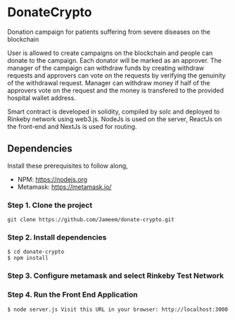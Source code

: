 # DonateCrypto

Donation campaign for patients suffering from severe diseases on the blockchain

User is allowed to create campaigns on the blockchain and people can donate to the campaign. 
Each donator will be marked as  an approver. The manager of the campaign can withdraw funds by creating withdraw requests and 
approvers can vote on the requests by verifying the genuinity of the withdrawal request. 
Manager can withdraw money if half of the approvers vote on the request and the money is transfered to the provided hospital wallet address.

Smart contract is developed in solidity, compiled by solc and deployed to Rinkeby network using web3.js. NodeJs is used on the server, ReactJs on the front-end and NextJs is used for routing. 

## Dependencies

Install these prerequisites to follow along,

- NPM: https://nodejs.org
- Metamask: https://metamask.io/

### Step 1. Clone the project

```
git clone https://github.com/Jameem/donate-crypto.git
```
### Step 2. Install dependencies

```
$ cd donate-crypto
$ npm install
```
### Step 3. Configure metamask and select Rinkeby Test Network

### Step 4. Run the Front End Application

```
$ node server.js Visit this URL in your browser: http://localhost:3000
```

